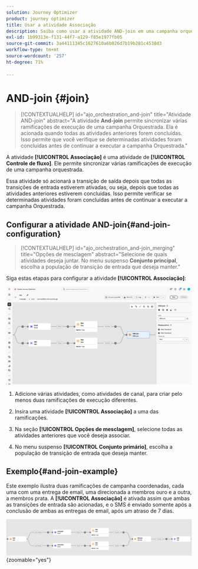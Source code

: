 ```yaml
---
solution: Journey Optimizer
product: journey optimizer
title: Usar a atividade Associação
description: Saiba como usar a atividade AND-join em uma campanha orquestrada
exl-id: 1b99313e-f131-44f7-a129-f85e1977fb05
source-git-commit: 3a44111345c1627610a6b026d7b19b281c4538d3
workflow-type: tm+mt
source-wordcount: '257'
ht-degree: 71%

---
```



# AND-join {#join}

>[!CONTEXTUALHELP]
>id="ajo_orchestration_and-join"
>title="Atividade AND-join"
>abstract="A atividade **And-join** permite sincronizar várias ramificações de execução de uma campanha Orquestrada. Ela é acionada quando todas as atividades anteriores forem concluídas. Isso permite que você verifique se determinadas atividades foram concluídas antes de continuar a executar a campanha Orquestrada."

A atividade **[!UICONTROL Associação]** é uma atividade de **[!UICONTROL Controle de fluxo]**. Ele permite sincronizar várias ramificações de execução de uma campanha orquestrada.

Essa atividade só acionará a transição de saída depois que todas as transições de entrada estiverem ativadas, ou seja, depois que todas as atividades anteriores estiverem concluídas. Isso permite verificar se determinadas atividades foram concluídas antes de continuar a executar a campanha Orquestrada.

## Configurar a atividade AND-join{#and-join-configuration}

>[!CONTEXTUALHELP]
>id="ajo_orchestration_and-join_merging"
>title="Opções de mesclagem"
>abstract="Selecione de quais atividades deseja juntar. No menu suspenso **Conjunto principal**, escolha a população de transição de entrada que deseja manter."

Siga estas etapas para configurar a atividade **[!UICONTROL Associação]**:

![](../assets/workflow-andjoin.png)

1. Adicione várias atividades, como atividades de canal, para criar pelo menos duas ramificações de execução diferentes.

1. Insira uma atividade **[!UICONTROL Associação]** a uma das ramificações.

1. Na seção **[!UICONTROL Opções de mesclagem]**, selecione todas as atividades anteriores que você deseja associar.

1. No menu suspenso **[!UICONTROL Conjunto primário]**, escolha a população de transição de entrada que deseja manter.

## Exemplo{#and-join-example}

Este exemplo ilustra duas ramificações de campanha coordenadas, cada uma com uma entrega de email, uma direcionada a membros ouro e a outra, a membros prata. A **[!UICONTROL Associação]** é ativada assim que ambas as transições de entrada são acionadas, e o SMS é enviado somente após a conclusão de ambas as entregas de email, após um atraso de 7 dias.

![](../assets/workflow-andjoin-example.png){zoomable="yes"}
